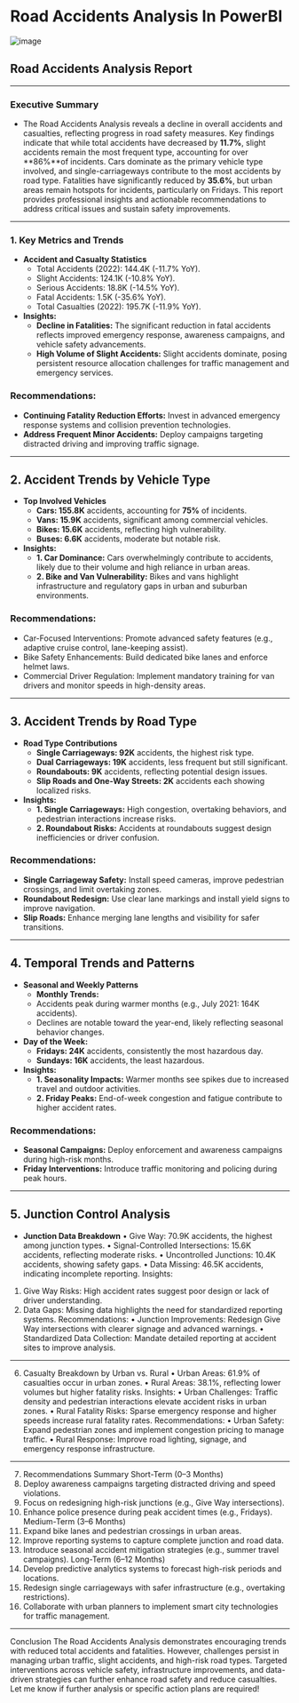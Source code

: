 # Road Accidents Analysis In PowerBI
![image](https://github.com/user-attachments/assets/58a56c18-2822-4fe2-97af-486c098b5298)

## Road Accidents Analysis Report
________________________________________
### Executive Summary
- The Road Accidents Analysis reveals a decline in overall accidents and casualties, reflecting progress in road safety measures. Key findings indicate that while total accidents have decreased by **11.7%**, slight accidents remain the most frequent type, accounting for over **86%**of incidents. Cars dominate as the primary vehicle type involved, and single-carriageways contribute to the most accidents by road type. Fatalities have significantly reduced by **35.6%**, but urban areas remain hotspots for incidents, particularly on Fridays. This report provides professional insights and actionable recommendations to address critical issues and sustain safety improvements.
________________________________________
### 1. Key Metrics and Trends
- **Accident and Casualty Statistics**
  - Total Accidents (2022): 144.4K (-11.7% YoY).
  - Slight Accidents: 124.1K (-10.8% YoY).
  - Serious Accidents: 18.8K (-14.5% YoY).
  - Fatal Accidents: 1.5K (-35.6% YoY).
  - Total Casualties (2022): 195.7K (-11.9% YoY).
- **Insights:**
  - **Decline in Fatalities:** The significant reduction in fatal accidents reflects improved emergency response, awareness campaigns, and vehicle safety advancements.
  - **High Volume of Slight Accidents:** Slight accidents dominate, posing persistent resource allocation challenges for traffic management and emergency services.
### Recommendations:
  - **Continuing Fatality Reduction Efforts:** Invest in advanced emergency response systems and collision prevention technologies.
  - **Address Frequent Minor Accidents:** Deploy campaigns targeting distracted driving and improving traffic signage.
________________________________________
## 2. Accident Trends by Vehicle Type
- **Top Involved Vehicles**
  - **Cars: 155.8K** accidents, accounting for **75%** of incidents.
  - **Vans: 15.9K** accidents, significant among commercial vehicles.
  - **Bikes: 15.6K** accidents, reflecting high vulnerability.
  - **Buses: 6.6K** accidents, moderate but notable risk.
- **Insights:**
  - **1.	Car Dominance:** Cars overwhelmingly contribute to accidents, likely due to their volume and high reliance in urban areas.
  - **2.	Bike and Van Vulnerability:** Bikes and vans highlight infrastructure and regulatory gaps in urban and suburban environments.
### Recommendations:
  - Car-Focused Interventions: Promote advanced safety features (e.g., adaptive cruise control, lane-keeping assist).
  - Bike Safety Enhancements: Build dedicated bike lanes and enforce helmet laws.
  - Commercial Driver Regulation: Implement mandatory training for van drivers and monitor speeds in high-density areas.
________________________________________
## 3. Accident Trends by Road Type
- **Road Type Contributions**
  - **Single Carriageways: 92K** accidents, the highest risk type.
  - **Dual Carriageways: 19K** accidents, less frequent but still significant.
  - **Roundabouts: 9K** accidents, reflecting potential design issues.
  - **Slip Roads and One-Way Streets: 2K** accidents each showing localized risks.
- **Insights:**
  - **1.	Single Carriageways:** High congestion, overtaking behaviors, and pedestrian interactions increase risks.
  - **2.	Roundabout Risks:** Accidents at roundabouts suggest design inefficiencies or driver confusion.
### Recommendations:
  - **Single Carriageway Safety:** Install speed cameras, improve pedestrian crossings, and limit overtaking zones.
  - **Roundabout Redesign:** Use clear lane markings and install yield signs to improve navigation.
  - **Slip Roads:** Enhance merging lane lengths and visibility for safer transitions.
________________________________________
## 4. Temporal Trends and Patterns
- **Seasonal and Weekly Patterns**
  - **Monthly Trends:**
  - Accidents peak during warmer months (e.g., July 2021: 164K accidents).
  - Declines are notable toward the year-end, likely reflecting seasonal behavior changes.
- **Day of the Week:**
  - **Fridays: 24K** accidents, consistently the most hazardous day.
  - **Sundays: 16K** accidents, the least hazardous.
- **Insights:**
  - **1.	Seasonality Impacts:** Warmer months see spikes due to increased travel and outdoor activities.
  - **2.	Friday Peaks:** End-of-week congestion and fatigue contribute to higher accident rates.
### Recommendations:
  - **Seasonal Campaigns:** Deploy enforcement and awareness campaigns during high-risk months.
  - **Friday Interventions:** Introduce traffic monitoring and policing during peak hours.
________________________________________
## 5. Junction Control Analysis
- **Junction Data Breakdown**
•	Give Way: 70.9K accidents, the highest among junction types.
•	Signal-Controlled Intersections: 15.6K accidents, reflecting moderate risks.
•	Uncontrolled Junctions: 10.4K accidents, showing safety gaps.
•	Data Missing: 46.5K accidents, indicating incomplete reporting.
Insights:
1.	Give Way Risks: High accident rates suggest poor design or lack of driver understanding.
2.	Data Gaps: Missing data highlights the need for standardized reporting systems.
Recommendations:
•	Junction Improvements: Redesign Give Way intersections with clearer signage and advanced warnings.
•	Standardized Data Collection: Mandate detailed reporting at accident sites to improve analysis.
________________________________________
6. Casualty Breakdown by Urban vs. Rural
•	Urban Areas: 61.9% of casualties occur in urban zones.
•	Rural Areas: 38.1%, reflecting lower volumes but higher fatality risks.
Insights:
•	Urban Challenges: Traffic density and pedestrian interactions elevate accident risks in urban zones.
•	Rural Fatality Risks: Sparse emergency response and higher speeds increase rural fatality rates.
Recommendations:
•	Urban Safety: Expand pedestrian zones and implement congestion pricing to manage traffic.
•	Rural Response: Improve road lighting, signage, and emergency response infrastructure.
________________________________________
7. Recommendations Summary
Short-Term (0–3 Months)
1.	Deploy awareness campaigns targeting distracted driving and speed violations.
2.	Focus on redesigning high-risk junctions (e.g., Give Way intersections).
3.	Enhance police presence during peak accident times (e.g., Fridays).
Medium-Term (3–6 Months)
1.	Expand bike lanes and pedestrian crossings in urban areas.
2.	Improve reporting systems to capture complete junction and road data.
3.	Introduce seasonal accident mitigation strategies (e.g., summer travel campaigns).
Long-Term (6–12 Months)
1.	Develop predictive analytics systems to forecast high-risk periods and locations.
2.	Redesign single carriageways with safer infrastructure (e.g., overtaking restrictions).
3.	Collaborate with urban planners to implement smart city technologies for traffic management.
________________________________________
Conclusion
The Road Accidents Analysis demonstrates encouraging trends with reduced total accidents and fatalities. However, challenges persist in managing urban traffic, slight accidents, and high-risk road types. Targeted interventions across vehicle safety, infrastructure improvements, and data-driven strategies can further enhance road safety and reduce casualties. Let me know if further analysis or specific action plans are required!

